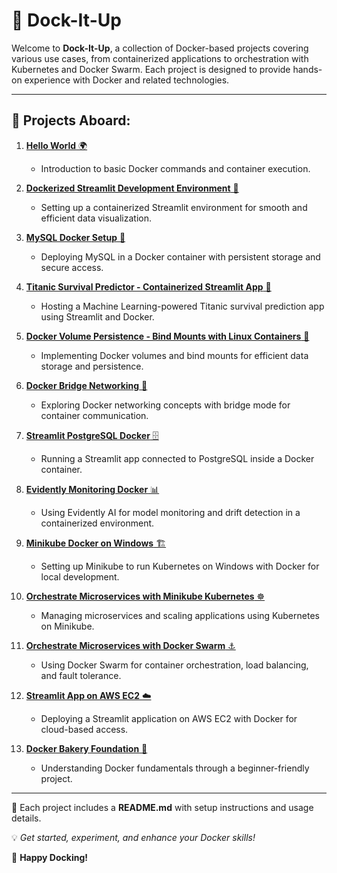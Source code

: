 # 🚢 Dock-It-Up

Welcome to **Dock-It-Up**, a collection of Docker-based projects covering various use cases, from containerized applications to orchestration with Kubernetes and Docker Swarm. Each project is designed to provide hands-on experience with Docker and related technologies.

---

## 📌 Projects Aboard:

1. [**Hello World** 🌍](#hello-world)
   - Introduction to basic Docker commands and container execution.

2. [**Dockerized Streamlit Development Environment** 🎨](#dockerized-streamlit-development-environment)
   - Setting up a containerized Streamlit environment for smooth and efficient data visualization.

3. [**MySQL Docker Setup** 🐬](#mysql-docker-setup)
   - Deploying MySQL in a Docker container with persistent storage and secure access.

4. [**Titanic Survival Predictor - Containerized Streamlit App** 🚢](#titanic-survival-predictor-containerized-streamlit-app)
   - Hosting a Machine Learning-powered Titanic survival prediction app using Streamlit and Docker.

5. [**Docker Volume Persistence - Bind Mounts with Linux Containers** 📁](#docker-volume-persistence-bind-mounts-with-linux-containers)
   - Implementing Docker volumes and bind mounts for efficient data storage and persistence.

6. [**Docker Bridge Networking** 🔗](#docker-bridge-networking)
   - Exploring Docker networking concepts with bridge mode for container communication.

7. [**Streamlit PostgreSQL Docker** 🗄️](#streamlit-postgresql-docker)
   - Running a Streamlit app connected to PostgreSQL inside a Docker container.

8. [**Evidently Monitoring Docker** 📊](#evidently-monitoring-docker)
   - Using Evidently AI for model monitoring and drift detection in a containerized environment.

9. [**Minikube Docker on Windows** 🏗️](#minikube-docker-on-windows)
   - Setting up Minikube to run Kubernetes on Windows with Docker for local development.

10. [**Orchestrate Microservices with Minikube Kubernetes** ☸️](#orchestrate-microservices-with-minikube-kubernetes)
    - Managing microservices and scaling applications using Kubernetes on Minikube.

11. [**Orchestrate Microservices with Docker Swarm** ⚓](#orchestrate-microservices-with-docker-swarm)
    - Using Docker Swarm for container orchestration, load balancing, and fault tolerance.

12. [**Streamlit App on AWS EC2** ☁️](#streamlit-app-on-aws-ec2)
    - Deploying a Streamlit application on AWS EC2 with Docker for cloud-based access.

13. [**Docker Bakery Foundation** 🍞](#docker-bakery-foundation)
    - Understanding Docker fundamentals through a beginner-friendly project.

---

📖 Each project includes a **README.md** with setup instructions and usage details.

💡 *Get started, experiment, and enhance your Docker skills!*

🚢 **Happy Docking!**
